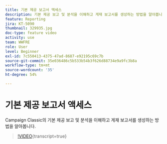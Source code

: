 ```yaml
---
title: 기본 제공 보고서 액세스
description: 기본 제공 보고 및 분석을 이해하고 게재 보고서를 생성하는 방법을 알아봅니다.
feature: Reporting
jira: KT-5090
thumbnail: 329935.jpg
doc-type: feature video
activity: use
team: WWFRE
role: User
level: Beginner
exl-id: 7c550413-4375-47ad-8687-e92195c69c7b
source-git-commit: 35e036486c5b533b54b3f626d88734e9a9fc3b8a
workflow-type: tm+mt
source-wordcount: '35'
ht-degree: 54%

---
```


# 기본 제공 보고서 액세스

Campaign Classic의 기본 제공 보고 및 분석을 이해하고 게재 보고서를 생성하는 방법을 알아봅니다.

>[!VIDEO](https://video.tv.adobe.com/v/329935?quality=12&learn=on){transcript=true}
